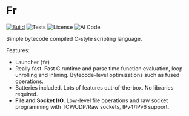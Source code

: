 

# Fr

[![Build](https://github.com/Omena0/fr/actions/workflows/publish.yaml/badge.svg)](https://github.com/Omena0/fr/actions/workflows/publish.yaml)
![Tests](https://github.com/Omena0/fr/actions/workflows/test.yaml/badge.svg)
![License](https://img.shields.io/badge/license-PolyForm%20Noncommercial-blue)
![AI Code](https://img.shields.io/badge/AI_code-59%25-red?logo=Github%20copilot)

Simple bytecode compiled C-style scripting language.

Features:
- Launcher (`fr`)
- Really fast. Fast C runtime and parse time function evaluation, loop unrolling and inlining.
Bytecode-level optimizations such as fused operations.
- Batteries included. Lots of features out-of-the-box. No libraries required.
- **File and Socket I/O**. Low-level file operations and raw socket programming with TCP/UDP/Raw sockets, IPv4/IPv6 support.


